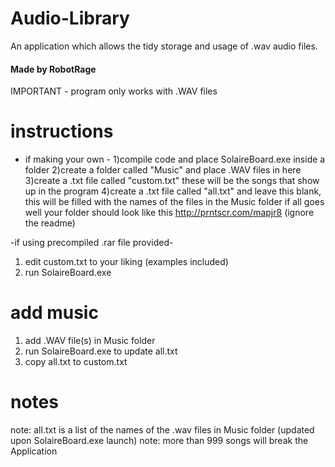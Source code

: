 # Audio-Library
An application which allows the tidy storage and usage of .wav audio files.
#### Made by RobotRage ####

IMPORTANT - program only works with .WAV files


# instructions #
- if making your own -
1)compile code and place SolaireBoard.exe inside a folder
2)create a folder called "Music" and place .WAV files in here 
3)create a .txt file called "custom.txt" these will be the songs that show up in the program
4)create a .txt file called "all.txt" and leave this blank, this will be filled with the names of the files in the Music folder
if all goes well your folder should look like this http://prntscr.com/mapjr8 (ignore the readme)

-if using precompiled .rar file provided-
1) edit custom.txt to your liking (examples included)
2) run SolaireBoard.exe


# add music #

1) add .WAV file(s) in Music folder
2) run SolaireBoard.exe to update all.txt
3) copy all.txt to custom.txt



# notes #

note: all.txt is a list of the names of the .wav files in Music folder (updated upon SolaireBoard.exe launch)
note: more than 999 songs will break the Application

